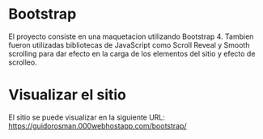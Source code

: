 # Bootstrap

El proyecto consiste en una maquetacion utilizando Bootstrap 4. Tambien fueron utilizadas bibliotecas de JavaScript como Scroll Reveal y Smooth scrolling para dar efecto en la carga de los elementos del sitio y efecto de scrolleo.

# Visualizar el sitio
El sitio se puede visualizar en la siguiente URL: https://guidorosman.000webhostapp.com/bootstrap/
